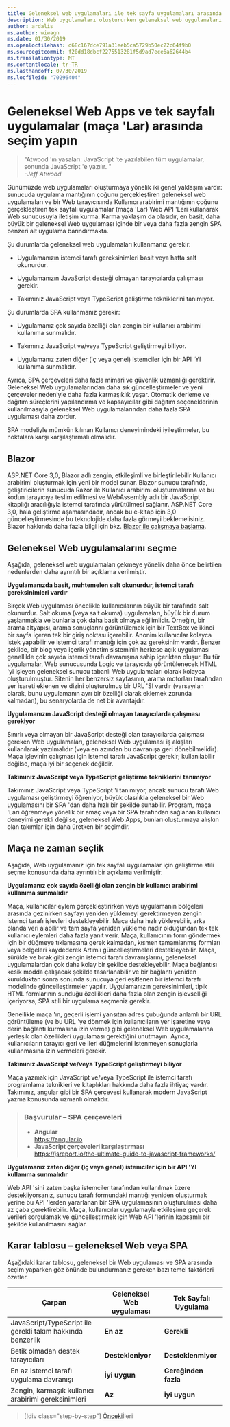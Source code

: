 ```yaml
---
title: Geleneksel web uygulamaları ile tek sayfa uygulamaları arasında seçim yapma
description: Web uygulamaları oluştururken geleneksel web uygulamaları ve tek sayfalı uygulamalar (maça 'Lar) arasından seçim yapmayı öğrenin.
author: ardalis
ms.author: wiwagn
ms.date: 01/30/2019
ms.openlocfilehash: d68c167dce791a31eeb5ca5729b50ec22c64f9b0
ms.sourcegitcommit: f20dd18dbcf2275513281f5d9ad7ece6a62644b4
ms.translationtype: MT
ms.contentlocale: tr-TR
ms.lasthandoff: 07/30/2019
ms.locfileid: "70296404"
---
```

# <a name="choose-between-traditional-web-apps-and-single-page-apps-spas"></a>Geleneksel Web Apps ve tek sayfalı uygulamalar (maça 'Lar) arasında seçim yapın

> "Atwood 'ın yasaları: JavaScript 'te yazılabilen tüm uygulamalar, sonunda JavaScript 'e yazılır. "  
> _\-Jeff Atwood_

Günümüzde web uygulamaları oluşturmaya yönelik iki genel yaklaşım vardır: sunucuda uygulama mantığının çoğunu gerçekleştiren geleneksel web uygulamaları ve bir Web tarayıcısında Kullanıcı arabirimi mantığının çoğunu gerçekleştiren tek sayfalı uygulamalar (maça 'Lar) Web API 'Leri kullanarak Web sunucusuyla iletişim kurma. Karma yaklaşım da olasıdır, en basit, daha büyük bir geleneksel Web uygulaması içinde bir veya daha fazla zengin SPA benzeri alt uygulama barındırmakta.

Şu durumlarda geleneksel web uygulamaları kullanmanız gerekir:

- Uygulamanızın istemci tarafı gereksinimleri basit veya hatta salt okunurdur.

- Uygulamanızın JavaScript desteği olmayan tarayıcılarda çalışması gerekir.

- Takımınız JavaScript veya TypeScript geliştirme tekniklerini tanımıyor.

Şu durumlarda SPA kullanmanız gerekir:

- Uygulamanız çok sayıda özelliği olan zengin bir kullanıcı arabirimi kullanıma sunmalıdır.

- Takımınız JavaScript ve/veya TypeScript geliştirmeyi biliyor.

- Uygulamanız zaten diğer (iç veya genel) istemciler için bir API 'YI kullanıma sunmalıdır.

Ayrıca, SPA çerçeveleri daha fazla mimari ve güvenlik uzmanlığı gerektirir. Geleneksel Web uygulamalarından daha sık güncelleştirmeler ve yeni çerçeveler nedeniyle daha fazla karmaşıklık yaşar. Otomatik derleme ve dağıtım süreçlerini yapılandırma ve kapsayıcılar gibi dağıtım seçeneklerinin kullanılmasıyla geleneksel Web uygulamalarından daha fazla SPA uygulaması daha zordur.

SPA modeliyle mümkün kılınan Kullanıcı deneyimindeki iyileştirmeler, bu noktalara karşı karşılaştırmalı olmalıdır.

## <a name="blazor"></a>Blazor

ASP.NET Core 3,0, Blazor adlı zengin, etkileşimli ve birleştirilebilir Kullanıcı arabirimi oluşturmak için yeni bir model sunar. Blazor sunucu tarafında, geliştiricilerin sunucuda Razor ile Kullanıcı arabirimi oluşturmalarına ve bu kodun tarayıcıya teslim edilmesi ve WebAssembly adlı bir JavaScript kitaplığı aracılığıyla istemci tarafında yürütülmesi sağlanır. ASP.NET Core 3,0, hala geliştirme aşamasındadır, ancak bu e-kitap için 3,0 güncelleştirmesinde bu teknolojide daha fazla görmeyi beklemelisiniz. Blazor hakkında daha fazla bilgi için bkz. [Blazor ile çalışmaya başlama](https://blazor.net/docs/get-started.html).

## <a name="when-to-choose-traditional-web-apps"></a>Geleneksel Web uygulamalarını seçme

Aşağıda, geleneksel web uygulamaları çekmeye yönelik daha önce belirtilen nedenlerden daha ayrıntılı bir açıklama verilmiştir.

**Uygulamanızda basit, muhtemelen salt okunurdur, istemci tarafı gereksinimleri vardır**

Birçok Web uygulaması öncelikle kullanıcılarının büyük bir tarafında salt okunurdur. Salt okuma (veya salt okuma) uygulamaları, büyük bir durum yaşlanmakla ve bunlarla çok daha basit olmaya eğilimlidir. Örneğin, bir arama altyapısı, arama sonuçlarını görüntülemek için bir TextBox ve ikinci bir sayfa içeren tek bir giriş noktası içerebilir. Anonim kullanıcılar kolayca istek yapabilir ve istemci tarafı mantığı için çok az gereksinim vardır. Benzer şekilde, bir blog veya içerik yönetim sisteminin herkese açık uygulaması genellikle çok sayıda istemci tarafı davranışına sahip içerikten oluşur. Bu tür uygulamalar, Web sunucusunda Logic ve tarayıcıda görüntülenecek HTML 'yi işleyen geleneksel sunucu tabanlı Web uygulamaları olarak kolayca oluşturulmuştur. Sitenin her benzersiz sayfasının, arama motorları tarafından yer işareti eklenen ve dizini oluşturulmuş bir URL 'SI vardır (varsayılan olarak, bunu uygulamanın ayrı bir özelliği olarak eklemek zorunda kalmadan), bu senaryolarda de net bir avantajdır.

**Uygulamanızın JavaScript desteği olmayan tarayıcılarda çalışması gerekiyor**

Sınırlı veya olmayan bir JavaScript desteği olan tarayıcılarda çalışması gereken Web uygulamaları, geleneksel Web uygulaması iş akışları kullanılarak yazılmalıdır (veya en azından bu davranışa geri dönebilmelidir). Maça işlevinin çalışması için istemci tarafı JavaScript gerekir; kullanılabilir değilse, maça iyi bir seçenek değildir.

**Takımınız JavaScript veya TypeScript geliştirme tekniklerini tanımıyor**

Takımınız JavaScript veya TypeScript 'i tanımıyor, ancak sunucu tarafı Web uygulaması geliştirmeyi öğreniyor, büyük olasılıkla geleneksel bir Web uygulamasını bir SPA 'dan daha hızlı bir şekilde sunabilir. Program, maça 'Ları öğrenmeye yönelik bir amaç veya bir SPA tarafından sağlanan kullanıcı deneyimi gerekli değilse, geleneksel Web Apps, bunları oluşturmaya alışkın olan takımlar için daha üretken bir seçimdir.

## <a name="when-to-choose-spas"></a>Maça ne zaman seçlik

Aşağıda, Web uygulamanız için tek sayfalı uygulamalar için geliştirme stili seçme konusunda daha ayrıntılı bir açıklama verilmiştir.

**Uygulamanız çok sayıda özelliği olan zengin bir kullanıcı arabirimi kullanıma sunmalıdır**

Maça, kullanıcılar eylem gerçekleştirirken veya uygulamanın bölgeleri arasında gezinirken sayfayı yeniden yüklemeyi gerektirmeyen zengin istemci tarafı işlevleri destekleyebilir. Maça daha hızlı yükleyebilir, arka planda veri alabilir ve tam sayfa yeniden yükleme nadir olduğundan tek tek kullanıcı eylemleri daha fazla yanıt verir. Maça, kullanıcının form göndermek için bir düğmeye tıklamasına gerek kalmadan, kısmen tamamlanmış formları veya belgeleri kaydederek Artımlı güncelleştirmeleri destekleyebilir. Maça, sürükle ve bırak gibi zengin istemci tarafı davranışlarını, geleneksel uygulamalardan çok daha kolay bir şekilde destekleyebilir. Maça bağlantısı kesik modda çalışacak şekilde tasarlanabilir ve bir bağlantı yeniden kurulduktan sonra sonunda sunucuya geri eşitlenen bir istemci tarafı modelinde güncelleştirmeler yapılır. Uygulamanızın gereksinimleri, tipik HTML formlarının sunduğu özellikleri daha fazla olan zengin işlevselliği içeriyorsa, SPA stili bir uygulama seçmeniz gerekir.

Genellikle maça 'ın, geçerli işlemi yansıtan adres çubuğunda anlamlı bir URL görüntüleme (ve bu URL 'ye dönmek için kullanıcıların yer işaretine veya derin bağlantı kurmasına izin verme) gibi geleneksel Web uygulamalarına yerleşik olan özellikleri uygulaması gerektiğini unutmayın. Ayrıca, kullanıcıların tarayıcı geri ve İleri düğmelerini Istenmeyen sonuçlarla kullanmasına izin vermeleri gerekir.

**Takımınız JavaScript ve/veya TypeScript geliştirmeyi biliyor**

Maça yazmak için JavaScript ve/veya TypeScript ile istemci tarafı programlama teknikleri ve kitaplıkları hakkında daha fazla ihtiyaç vardır. Takımınız, angular gibi bir SPA çerçevesi kullanarak modern JavaScript yazma konusunda uzmanlı olmalıdır.

> ### <a name="references--spa-frameworks"></a>Başvurular – SPA çerçeveleri
>
> - **Angular**  
>   <https://angular.io>
> - **JavaScript çerçeveleri karşılaştırması**  
>   <https://jsreport.io/the-ultimate-guide-to-javascript-frameworks/>

**Uygulamanız zaten diğer (iç veya genel) istemciler için bir API 'YI kullanıma sunmalıdır**

Web API 'sini zaten başka istemciler tarafından kullanılmak üzere destekliyorsanız, sunucu tarafı formundaki mantığı yeniden oluşturmak yerine bu API 'lerden yararlanan bir SPA uygulamasının oluşturulması daha az çaba gerektirebilir. Maça, kullanıcılar uygulamayla etkileşime geçerek verileri sorgulamak ve güncelleştirmek için Web API 'lerinin kapsamlı bir şekilde kullanılmasını sağlar.

## <a name="decision-table--traditional-web-or-spa"></a>Karar tablosu – geleneksel Web veya SPA

Aşağıdaki karar tablosu, geleneksel bir Web uygulaması ve SPA arasında seçim yaparken göz önünde bulundurmanız gereken bazı temel faktörleri özetler.

| **Çarpan**                                           | **Geleneksel Web uygulaması** | **Tek Sayfalı Uygulama** |
| ---------------------------------------------------- | ----------------------- | --------------------------- |
| JavaScript/TypeScript ile gerekli takım hakkında benzerlik | **En az**             | **Gerekli**                |
| Betik olmadan destek tarayıcıları                   | **Destekleniyor**           | **Desteklenmiyor**           |
| En az Istemci tarafı uygulama davranışı             | **İyi uygun**         | **Gereğinden fazla**                |
| Zengin, karmaşık kullanıcı arabirimi gereksinimleri            | **Az**             | **İyi uygun**             |

>[!div class="step-by-step"]
>[Önceki](modern-web-applications-characteristics.md)İleri
>[](architectural-principles.md)
